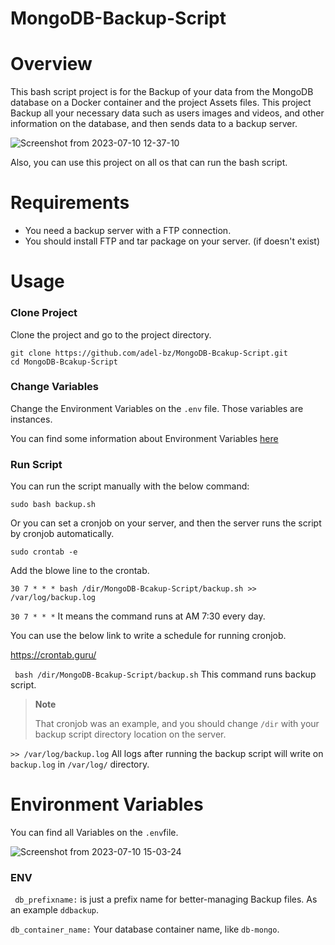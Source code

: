 # MongoDB-Backup-Script

# Overview
This bash script project is for the Backup of your data from the MongoDB database on a Docker container and the project Assets files.
This project Backup all your necessary data such as users images and videos, and other information on the database, and then sends data to a backup server.


![Screenshot from 2023-07-10 12-37-10](https://github.com/adel-bz/MongoDB-Bcakup-Script/assets/45201934/7380833e-21e8-4146-bd49-2d4090251c33)

Also, you can use this project on all os that can run the bash script.

# Requirements
- You need a backup server with a FTP connection.
- You should install FTP and tar package on your server. (if doesn't exist)


# Usage
### Clone Project
Clone the project and go to the project directory.
```
git clone https://github.com/adel-bz/MongoDB-Bcakup-Script.git
cd MongoDB-Bcakup-Script
```
### Change Variables
Change the Environment Variables on the ```.env``` file. Those variables are instances.

You can find some information about Environment Variables [here](#environment-variables)

### Run Script
You can run the script manually with the below command:
```
sudo bash backup.sh
```
Or you can set a cronjob on your server, and then the server runs the script by cronjob automatically.
```
sudo crontab -e
```
Add the blowe line to the crontab.
```
30 7 * * * bash /dir/MongoDB-Bcakup-Script/backup.sh >> /var/log/backup.log
```

``` 30 7 * * * ```  It means the command runs at AM 7:30 every day.

You can use the below link to write a schedule for running cronjob.

https://crontab.guru/

``` bash /dir/MongoDB-Bcakup-Script/backup.sh```  This command runs backup script.

> **Note**
> 
> That cronjob was an example, and you should change ```/dir``` with your backup script directory location on the server.

``` >> /var/log/backup.log ``` All logs after running the backup script will write on ```backup.log``` in ```/var/log/``` directory.

# Environment Variables
You can find all Variables on the ```.env```file.


![Screenshot from 2023-07-10 15-03-24](https://github.com/adel-bz/MongoDB-Bcakup-Script/assets/45201934/d0c7f876-ff0b-439b-bb53-26e882fbcfee)

### ENV

``` db_prefixname:``` is just a prefix name for better-managing Backup files. As an example ```ddbackup```.

```db_container_name:``` Your database container name, like ```db-mongo```.
